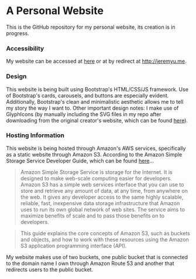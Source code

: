 # A Personal Website

This is the GitHub repository for my personal website, its creation is in progress. 

### Accessibility

My website can be accessed at [here](jeremyu.me) or at by redirect at http://jeremyu.me. 

### Design

This website is being built using Bootstrap's HTML/CSS/JS framework. Use of Bootstrap's cards, carousels, and buttons are especially evident. Additionally, Bootstrap's clean and minimalistic aesthetic allows me to tell my story the way I want to. Other important design notes: I make use of GlyphIcons (by manually including the SVG files in my repo after downloading from the original creator's website, which can be found [here](http://glyphicons.com/)). 

### Hosting Information

This website is being hosted through Amazon's AWS services, specifically as a static website through Amazon S3. According to the Amazon Simple Storage Service Developer Guide, which can be found [here](https://aws.amazon.com/documentation/s3/)...

> Amazon Simple Storage Service is storage for the Internet. It is designed to make web-scale computing easier for developers.
Amazon S3 has a simple web services interface that you can use to store and retrieve any amount of data, at any time, from  anywhere on the web. It gives any developer access to the same highly scalable, reliable, fast, inexpensive data storage
infrastructure that Amazon uses to run its own global network of web sites. The service aims to maximize benefits of scale and to pass those benefits on to developers.

> This guide explains the core concepts of Amazon S3, such as buckets and objects, and how to work with these resources using  the Amazon S3 application programming interface (API).

My website makes use of two buckets, one public bucket that is connected to the domain name I own through Amazon Route 53 and another that redirects users to the public bucket. 
